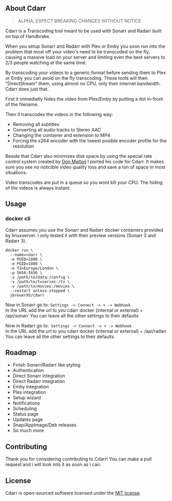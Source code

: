 ## About Cdarr

> ALPHA, EXPECT BREAKING CHANGES WITHOUT NOTICE

Cdarr is a Transcoding tool meant to be used with Sonarr and Radarr built on top of Handbrake.

When you setup Sonarr and Radarr with Plex or Emby you soon run into the problem that most off your video's need te be transcoded on the fly, causing a massive load on your server and limiting even the best servers to 2/3 people watching at the same time.

By transcoding your videos to a generic format before sending them to Plex or Emby you can avoid on the fly transcoding. These tools will then "DirectStream" them, using almost no CPU, only their internet bandwidth. Cdarr does just that. 

First it immediatly hides the video from Plex/Emby by putting a dot in-front of the filename.

Then it transcodes the videos in the following way:
* Removing all subtitles
* Converting all audio tracks to Stereo AAC
* Changing the container and extension to MP4
* Forcing the x264 encoder with the lowest posible encoder profile for the resolution

Beside that Cdarr also minimizes disk space by using the special rate control system created by [Don Melton](https://github.com/donmelton/video_transcoding#how-my-simple-and-special-ratecontrol-systems-work) I ported his code for Cdarr. It makes sure you see no noticible video quality loss and save a ton of space in most situations.

Video transcodes are put in a queue so you wont kill your CPU. The hiding of the videos is always instant. 

## Usage

### docker cli

Cdarr assumes you use the Sonarr and Radarr docker containers provided by linuxserver. I only tested it with their preview versions (Sonarr 3 and Radarr 3).
```
docker run \
  --name=cdarr \
  -e PUID=1000 \
  -e PGID=1000 \
  -e TZ=Europe/London \  
  -p 5656:5656 \
  -v /path/to/data:/config \
  -v /path/to/tvseries:/tv \
  -v /path/to/movies:/movies \  
  --restart unless-stopped \
  jbreuer95/cdarr
```

Now in Sonarr go to: `Settings -> Connect -> + -> Webhook`  
In the URL add the url to you cdarr docker (internal or external) + /api/sonarr
You can leave all the other settings to their defaults

Now in Radarr go to:` Settings -> Connect -> + -> Webhook`  
In the URL add the url to you cdarr docker (internal or external) + /api/radarr
You can leave all the other settings to their defaults

## Roadmap
* Finish Sonarr/Radarr like styling
* Authentication
* Direct Sonarr integration
* Direct Radarr integration
* Emby integration
* Plex integration
* Setup wizard
* Notifications
* Scheduling
* Status page
* Updates page
* Snap/AppImage/Deb releases
* So much more

## Contributing

Thank you for considering contributing to Cdarr! You can make a pull request and i will look into it as soon as i can.

## License

Cdarr is open-sourced software licensed under the [MIT license](https://opensource.org/licenses/MIT).

